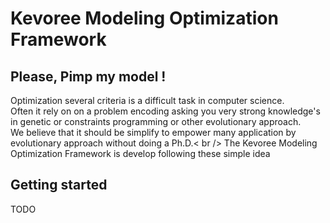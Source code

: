 Kevoree Modeling Optimization Framework
=======

## Please, Pimp my model !

Optimization several criteria is a difficult task in computer science.<br />
Often it rely on on a problem encoding asking you very strong knowledge's in genetic or constraints programming or other evolutionary approach.<br />
We believe that it should be simplify to empower many application by evolutionary approach without doing a Ph.D.< br />
The Kevoree Modeling Optimization Framework is develop following these simple idea

Getting started
---------------

TODO
